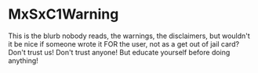 # MxSxC1Warning
This is the blurb nobody reads, the warnings, the disclaimers, but wouldn't it be nice if someone wrote it FOR the user, not as a get out of jail card? Don't trust us! Don't trust anyone! But educate yourself before doing anything!
